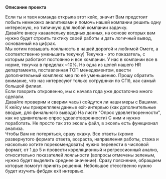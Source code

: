 **Описание проекта**

Если ты и твоя команда открыла этот кейс, значит Вам предстоит побыть немножко аналитиками и помочь нашей компании решить одну интересную, но типичную для любой компании задачку. <br>
Давайте внесу каааапельку вводных данных, на основе которых вам нужно будет строить тактику своей работы и дать логичный вывод, основанный на цифрах. <br>
Мы хотим повышать лояльность в нашей дорогой и любимой Омеге, а соответственно уменьшить текучку) Текучка - это показатель, с которым работают постоянно и все компании. У нас в компании все в норме, текучка в пределах ~10%. Но одна из целей нашего HR департамента, поставленная ТОП менеджментом, ввести дополнительный комплекс мер по её уменьшению. Прошу обратить внимание, что нас интересуют только сотрудники по СПб, как самый большой филиал. <br>
Если говорить откровенно, мы с начала года уже достаточно много сделали. <br>
Давайте проверим и сверим часы) сойдутся ли наши меры с Вашими. <br>
К кейсу мы прикрепляем данные exit-интервью (как дополнительные вводые, для финального вывода)
На листе "Опрос удовлетворенности", как не удивительно опрос удовлетворенности) 
С ним и нужно поработать. Не просто так это эксель файл, в эксель есть функционал анализа. <br>
Чтобы Вам не потеряться, сразу скажу. Все ответы (кроме развернутого формата ответа, возраста, направления работы, стажа и насколько хотите порекомендовать) нужно перевести в числовой формат, от 1 до 5 и провести кореляционный и регрессионный анализ, относительно показателей лояльности (вопросы отмечены зеленым, нужно будет выделить среднее значение). Сразу пояснение, обращаем  которые помогут принять решения. Небольшое стесственно нужно будет изучить фибдек exit интервью. 
